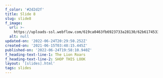 ```yaml
---
f_color: '#2d2d2f'
title: Slide 8
slug: slide8
f_image:
  url: >-
    https://uploads-ssl.webflow.com/619ca0463fb6923733a28130/62b6174533f720142bf90f0f_6yd76cY8.jpg
  alt: null
updated-on: '2022-06-24T20:29:50.252Z'
created-on: '2021-06-15T03:48:15.445Z'
published-on: '2022-06-24T19:58:10.940Z'
f_heading-text-line-1: The Lion Roars
f_heading-text-line-2: SHOP THIS LOOK
layout: '[slides].html'
tags: slides
---
```



